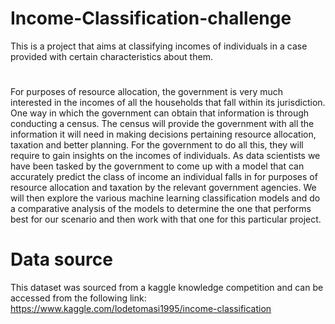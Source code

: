 # Income-Classification-challenge
This is a project that aims at classifying incomes of individuals in a case provided with certain characteristics about them.
# 
For purposes of resource allocation, the government is very much interested in the incomes of all the households that fall within its jurisdiction. One way in which the government can obtain that information is through conducting a census. The census will provide the government with all the information it will need in making decisions pertaining resource allocation, taxation and better planning. For the government to do all this, they will require to gain insights on the incomes of individuals.
As data scientists we have been tasked by the government to come up with a model that can accurately predict the class of income an individual falls in for purposes of resource allocation and taxation by the relevant government agencies. We will then explore the various machine learning classification models and do a comparative analysis of the models to determine the one that performs best for our scenario and then work with that one for this particular project.

# Data source
This dataset was sourced from a kaggle knowledge competition and can be accessed from the following link: https://www.kaggle.com/lodetomasi1995/income-classification
